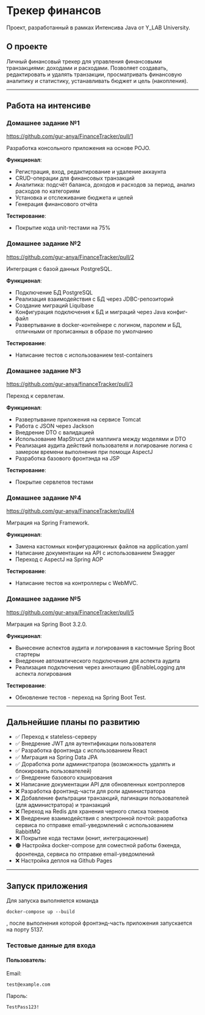 # Трекер финансов
Проект, разработанный в рамках Интенсива Java от Y_LAB University.

## О проекте
Личный финансовый трекер для управления финансовыми транзакциями: доходами и расходами. Позволяет создавать, редактировать и удалять транзакции, просматривать финансовую аналитику и статистику, устанавливать бюджет и цель (накопления).

---
## Работа на интенсиве

### Домашнее задание №1

https://github.com/gur-anya/FinanceTracker/pull/1

Разработка консольного приложения на основе POJO.

**Функционал**:
- Регистрация, вход, редактирование и удаление аккаунта
- CRUD-операции для финансовых транзакций
- Аналитика: подсчёт баланса, доходов и расходов за период, анализ расходов по категориям
- Установка и отслеживание бюджета и целей
- Генерация финансового отчёта

**Тестирование**:
- Покрытие кода unit-тестами на 75%

### Домашнее задание №2
https://github.com/gur-anya/FinanceTracker/pull/2

Интеграция с базой данных PostgreSQL.

**Функционал**:
- Подключение БД PostgreSQL
- Реализация взаимодействия с БД через JDBC-репозиторий
- Создание миграций Liquibase
- Конфигурация подключения к БД и миграций через Java конфиг-файл
- Развертывание в docker-контейнере с логином, паролем и БД, отличными от прописанных в образе по умолчанию

**Тестирование**:
- Написание тестов с использованием test-containers

### Домашнее задание №3
https://github.com/gur-anya/financeTracker/pull/3

Переход к сервлетам.

**Функционал**:
- Развертывание приложения на сервисе Tomcat
- Работа с JSON через Jackson
- Внедрение DTO с валидацией
- Использование MapStruct для маппинга между моделями и DTO
- Реализация аудита действий пользователя и логирование логина с замером времени выполнения при помощи AspectJ
- Разработка базового фронтэнда на JSP

**Тестирование**:
- Покрытие сервлетов тестами

### Домашнее задание №4
https://github.com/gur-anya/FinanceTracker/pull/4

Миграция на Spring Framework.

**Функционал**:
- Замена кастомных конфигурационных файлов на application.yaml
- Написание документации на API с использованием Swagger
- Переход с AspectJ на Spring AOP

**Тестирование**:
- Написание тестов на контроллеры с WebMVC.

### Домашнее задание №5
https://github.com/gur-anya/FinanceTracker/pull/5

Миграция на Spring Boot 3.2.0.

**Функционал**:
- Вынесение аспектов аудита и логирования в кастомные Spring Boot стартеры
- Внедрение автоматического подключения для аспекта аудита
- Реализация подключения через аннотацию @EnableLogging для аспекта логирования

**Тестирование**:
- Обновление тестов - переход на Spring Boot Test.

---

## Дальнейшие планы по развитию
- ✅ Переход к stateless-серверу
- ✅ Внедрение JWT для аутентификации пользователя
- ✅ Разработка фронтэнда с использованием React
- ✅ Миграция на Spring Data JPA
- ✅ Доработка роли администратора (возможность удалять и блокировать пользователей)
- ✅ Внедрение базового кэширования
- ❌ Написание документации API для обновленных контроллеров
- ❌ Разработка фронтэнд-части для роли администратора
- ❌ Добавление фильтрации транзакций, пагинации пользователей (для администратора) и транзакций
- ❌ Переход на Redis для хранения черного списка токенов
- ❌ Внедрение взаимодействия с электронной почтой: разработка сервиса по отправке email-уведомлений с использованием RabbitMQ
- ❌ Покрытие кода тестами (юнит, интеграционные)
- 🟠 Настройка docker-compose для соместной работы бэкенда, фронтенда, сервиса по отправке email-уведомлений
- ❌ Настройка деплоя на Github Pages 

---

## Запуск приложения
Для запуска выполняется команда
```
docker-compose up --build
```
, после выполнения которой фронтэнд-часть приложения запускается на порту 5137.

### Тестовые данные для входа
#### Пользователь:
Email:
```
test@example.com
```
Пароль:
```
TestPass123!
```
